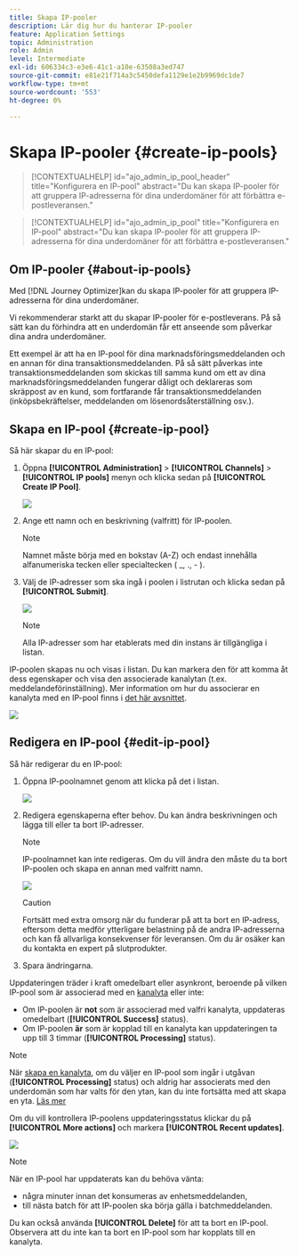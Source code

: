 ```yaml
---
title: Skapa IP-pooler
description: Lär dig hur du hanterar IP-pooler
feature: Application Settings
topic: Administration
role: Admin
level: Intermediate
exl-id: 606334c3-e3e6-41c1-a10e-63508a3ed747
source-git-commit: e81e21f714a3c5450defa1129e1e2b9969dc1de7
workflow-type: tm+mt
source-wordcount: '553'
ht-degree: 0%

---
```


# Skapa IP-pooler {#create-ip-pools}

>[!CONTEXTUALHELP]
>id="ajo_admin_ip_pool_header"
>title="Konfigurera en IP-pool"
>abstract="Du kan skapa IP-pooler för att gruppera IP-adresserna för dina underdomäner för att förbättra e-postleveransen."

>[!CONTEXTUALHELP]
>id="ajo_admin_ip_pool"
>title="Konfigurera en IP-pool"
>abstract="Du kan skapa IP-pooler för att gruppera IP-adresserna för dina underdomäner för att förbättra e-postleveransen."

## Om IP-pooler {#about-ip-pools}

Med [!DNL Journey Optimizer]kan du skapa IP-pooler för att gruppera IP-adresserna för dina underdomäner.

Vi rekommenderar starkt att du skapar IP-pooler för e-postleverans. På så sätt kan du förhindra att en underdomän får ett anseende som påverkar dina andra underdomäner.

Ett exempel är att ha en IP-pool för dina marknadsföringsmeddelanden och en annan för dina transaktionsmeddelanden. På så sätt påverkas inte transaktionsmeddelanden som skickas till samma kund om ett av dina marknadsföringsmeddelanden fungerar dåligt och deklareras som skräppost av en kund, som fortfarande får transaktionsmeddelanden (inköpsbekräftelser, meddelanden om lösenordsåterställning osv.).

## Skapa en IP-pool {#create-ip-pool}

Så här skapar du en IP-pool:

1. Öppna **[!UICONTROL Administration]** > **[!UICONTROL Channels]** > **[!UICONTROL IP pools]** menyn och klicka sedan på **[!UICONTROL Create IP Pool]**.

   ![](assets/ip-pool-create.png)

1. Ange ett namn och en beskrivning (valfritt) för IP-poolen.

   >[!NOTE]
   >
   >Namnet måste börja med en bokstav (A-Z) och endast innehålla alfanumeriska tecken eller specialtecken ( _, ., - ).

1. Välj de IP-adresser som ska ingå i poolen i listrutan och klicka sedan på **[!UICONTROL Submit]**.

   ![](assets/ip-pool-config.png)

   >[!NOTE]
   >
   >Alla IP-adresser som har etablerats med din instans är tillgängliga i listan.

IP-poolen skapas nu och visas i listan. Du kan markera den för att komma åt dess egenskaper och visa den associerade kanalytan (t.ex. meddelandeförinställning). Mer information om hur du associerar en kanalyta med en IP-pool finns i [det här avsnittet](channel-surfaces.md).

![](assets/ip-pool-created.png)

## Redigera en IP-pool {#edit-ip-pool}

Så här redigerar du en IP-pool:

1. Öppna IP-poolnamnet genom att klicka på det i listan.

   ![](assets/ip-pool-list.png)

1. Redigera egenskaperna efter behov. Du kan ändra beskrivningen och lägga till eller ta bort IP-adresser.

   >[!NOTE]
   >
   >IP-poolnamnet kan inte redigeras. Om du vill ändra den måste du ta bort IP-poolen och skapa en annan med valfritt namn.

   ![](assets/ip-pool-edit.png)

   >[!CAUTION]
   >
   >Fortsätt med extra omsorg när du funderar på att ta bort en IP-adress, eftersom detta medför ytterligare belastning på de andra IP-adresserna och kan få allvarliga konsekvenser för leveransen. Om du är osäker kan du kontakta en expert på slutprodukter.

1. Spara ändringarna.

Uppdateringen träder i kraft omedelbart eller asynkront, beroende på vilken IP-pool som är associerad med en [kanalyta](channel-surfaces.md) eller inte:

* Om IP-poolen är **not** som är associerad med valfri kanalyta, uppdateras omedelbart (**[!UICONTROL Success]** status).
* Om IP-poolen **är** som är kopplad till en kanalyta kan uppdateringen ta upp till 3 timmar (**[!UICONTROL Processing]** status).

>[!NOTE]
>
>När [skapa en kanalyta](channel-surfaces.md#create-channel-surface), om du väljer en IP-pool som ingår i utgåvan (**[!UICONTROL Processing]** status) och aldrig har associerats med den underdomän som har valts för den ytan, kan du inte fortsätta med att skapa en yta. [Läs mer](channel-surfaces.md#subdomains-and-ip-pools)

Om du vill kontrollera IP-poolens uppdateringsstatus klickar du på **[!UICONTROL More actions]** och markera **[!UICONTROL Recent updates]**.

![](assets/ip-pool-recent-update.png)

>[!NOTE]
>
>När en IP-pool har uppdaterats kan du behöva vänta:
>* några minuter innan det konsumeras av enhetsmeddelanden,
>* till nästa batch för att IP-poolen ska börja gälla i batchmeddelanden.


Du kan också använda **[!UICONTROL Delete]** för att ta bort en IP-pool. Observera att du inte kan ta bort en IP-pool som har kopplats till en kanalyta.

